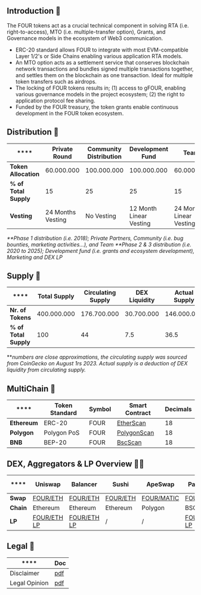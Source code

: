 ## Introduction 👋

The FOUR tokens act as a crucial technical component in solving RTA (i.e. right-to-access), MTO (i.e. multiple-transfer option), Grants, and Governance models in the ecosystem of Web3 communication.

- ERC-20 standard allows FOUR to integrate with most EVM-compatible Layer 1/2's or Side Chains enabling various application RTA models.
- An MTO option acts as a settlement service that conserves blockchain network transactions and bundles signed multiple transactions together, and settles them on the blockchain as one transaction. Ideal for multiple token transfers such as airdrops.
- The locking of FOUR tokens results in; (1) access to gFOUR, enabling various governance models in the project ecosystem; (2) the right to application protocol fee sharing.
- Funded by the FOUR treasury, the token grants enable continuous development in the FOUR token ecosystem.

## Distribution 🌈

| ****                  | **Private Round** | **Community Distribution** | **Development Fund** | **Team**   | **Marketing** | **DEX Liquidity** | **Total**   | 
|-----------------------|-------------------|----------------------------|----------------------|------------|---------------|-------------------|-------------|
| **Token Allocation**  | 60.000.000        | 100.000.000                 | 100.000.000          | 60.000.000 | 50.000.000    | 30.000.000        | 400.000.000 |
| **% of Total Supply** | 15                | 25                         | 25                 | 15         | 12.5             | 7.5              | 100         |
| **Vesting**           | 24 Months Vesting | No Vesting                 | 12 Month Linear Vesting | 24 Month Linear Vesting | No Vesting    | No Vesting        | /       

_**Phase 1 distribution (i.e. 2018); Private Partners, Community (i.e. bug bounties, marketing activities...), and Team_
_**Phase 2 & 3 distribution (i.e. 2020 to 2025); Development fund (i.e. grants and ecosystem development), Marketing and DEX LP_

## Supply 🧙

| ****         | **Total Supply** | **Circulating Supply** | **DEX Liquidity** | **Actual Supply** |
|-----------------------|------------------|------------------------|-------------------|-------------------|
| **Nr. of Tokens**     | 400.000.000      | 176.700.000            | 30.700.000        | 146.000.000        |
| **% of Total Supply** | 100              | 44                     | 7.5               | 36.5        |

**_numbers are close approximations, the circulating supply was sourced from CoinGecko on August 1rs 2023._ _Actual supply is a deduction of DEX liquidity from circulating supply._

## MultiChain 🍿

| **** | **Token Standard** | **Symbol** | **Smart Contract** | **Decimals** | 
|---------------|--------------------|------------|--------------------|--------------|
| **Ethereum**  | ERC-20             | FOUR       | [EtherScan](https://etherscan.io/token/0x4730fb1463a6f1f44aeb45f6c5c422427f37f4d0)          | 18           |
| **Polygon**   | Polygon PoS        | FOUR       | [PolygonScan](https://polygonscan.com/token/0x48cbc913de09317df2365e6827df50da083701d5)        | 18           |
| **BNB**       | BEP-20             | FOUR       | [BscScan](https://bscscan.com/token/0xd882739fca9cbae00f3821c4c65189e2d7e26147?a=0x0E9D2a78e68a250D8cA3484d9626Ba734280553D)            | 18           |

## DEX, Aggregators & LP Overview 👩‍💻

| **** | **Uniswap** | **Balancer** | **Sushi** | **ApeSwap** | **Pancake** | **Spartan Protocol** | **Zapper** | **1inch** | **Zerion** | **Matcha** |
|---------------|-------------|--------------|------------|------------|-------------|-------------|-------------|-------------|-------------|-------------|
| **Swap**     | [FOUR/ETH](https://app.uniswap.org/#/swap?outputCurrency=0x4730fb1463a6f1f44aeb45f6c5c422427f37f4d0)    | [FOUR/ETH](https://app.balancer.fi/#/ethereum/swap)     | [FOUR/ETH](https://app.sushi.com/swap?inputCurrency=ETH&outputCurrency=0x4730fB1463A6F1F44AEB45F6c5c422427f37F4D0&chainId=1)   | [FOUR/MATIC](https://apeswap.finance/swap?inputCurrency=0x0d500b1d8e8ef31e21c99d1db9a6444d3adf1270&outputCurrency=0x48cbc913de09317df2365e6827df50da083701d5)  | [FOUR/BNB](https://pancakeswap.finance/swap?outputCurrency=0xd882739Fca9CBAE00F3821c4c65189E2D7e26147&chainId=56&inputCurrency=BNB)    | [FOUR/SPARTAN](https://dapp.spartanprotocol.org/swap?asset1=0xd882739Fca9CBAE00F3821c4c65189E2D7e26147&asset2=0x3910db0600eA925F63C36DdB1351aB6E2c6eb102&type1=token&type2=token)             | [FOUR/ETH/MATIC/BSC](https://zapper.xyz/token/ethereum/0x4730fb1463a6f1f44aeb45f6c5c422427f37f4d0/FOUR/details) | [FOUR/ETH](https://app.1inch.io/#/1/classic/swap/FOUR/ETH) | [FOUR/ETH/MATIC/BSC](https://app.zerion.io/invest/asset/FOUR-0x4730fb1463a6f1f44aeb45f6c5c422427f37f4d0 ) | [FOUR/ETH/MATIC/BSC](https://matcha.xyz/markets/1/0x4730fb1463a6f1f44aeb45f6c5c422427f37f4d0)
| **Chain**     | Ethereum    | Ethereum     | Ethereum   | Polygon     | BSC         | BSC                  | ETH/POLYGON/BSC                  | ETH/POLYGON/BSC                  | ETH/POLYGON/BSC                  | ETH/POLYGON/BSC                  |
| **LP**        |[FOUR/ETH LP](https://v2.info.uniswap.org/pair/0xb1562400feaa849c363127bb847693cca05c1080)            | [FOUR/ETH LP](https://app.balancer.fi/#/ethereum/pool/0x494b26d4aee801cb1fabf498ee24f0af20238743000200000000000000000083)             | /           | /            | [FOUR/BNB LP](https://pancakeswap.finance/v2/pair/BNB/0xd882739Fca9CBAE00F3821c4c65189E2D7e26147)             | /                     | /                     | /                     | /                     | /                     |

## Legal 📑

| ****          | **Doc** | 
|---------------|---------|
| Disclaimer    | [pdf](https://github.com/4P-project/static-assets/blob/main/pdf/4P-disclaimer.pdf)     |
| Legal Opinion | [pdf](https://github.com/4P-project/static-assets/blob/main/pdf/Legal-Opinion-(FOUR).pdf)     |

<!--

**Here are some ideas to get you started:**

🙋‍♀️ A short introduction - what is your organization all about?
🌈 Contribution guidelines - how can the community get involved?
👩‍💻 Useful resources - where can the community find your docs? Is there anything else the community should know?
🍿 Fun facts - what does your team eat for breakfast?
🧙 Remember, you can do mighty things with the power of [Markdown](https://docs.github.com/github/writing-on-github/getting-started-with-writing-and-formatting-on-github/basic-writing-and-formatting-syntax)
-->
